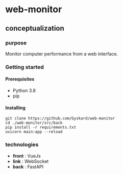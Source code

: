 # web-monitor

## conceptualization

### purpose

Monitor computer performance from a web interface.

### Getting started

#### Prerequisites
* Python 3.8
* pip

#### Installing

```
git clone https://github.com/Gyskard/web-monitor
cd ./web-monitor/src/back
pip install -r requirements.txt
uvicorn main:app --reload
```

### technologies

* **front** : VueJs
* **link** : WebSocket
* **back** : FastAPI
